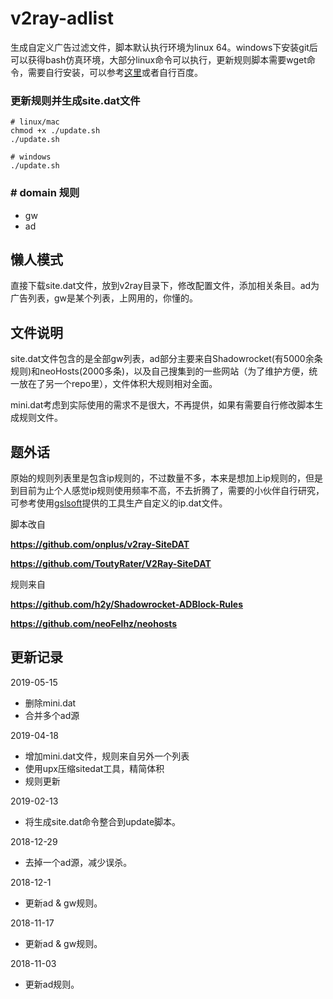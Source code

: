 # v2ray-adlist

生成自定义广告过滤文件，脚本默认执行环境为linux 64。windows下安装git后可以获得bash仿真环境，大部分linux命令可以执行，更新规则脚本需要wget命令，需要自行安装，可以参考[这里](https://gist.github.com/evanwill/0207876c3243bbb6863e65ec5dc3f058)或者自行百度。

### 更新规则并生成site.dat文件

```
# linux/mac
chmod +x ./update.sh
./update.sh

# windows
./update.sh
```

### # domain 规则

* gw
* ad

## 懒人模式

直接下载site.dat文件，放到v2ray目录下，修改配置文件，添加相关条目。ad为广告列表，gw是某个列表，上网用的，你懂的。

## 文件说明

site.dat文件包含的是全部gw列表，ad部分主要来自Shadowrocket(有5000余条规则)和neoHosts(2000多条)，以及自己搜集到的一些网站（为了维护方便，统一放在了另一个repo里），文件体积大规则相对全面。

mini.dat考虑到实际使用的需求不是很大，不再提供，如果有需要自行修改脚本生成规则文件。

## 题外话

原始的规则列表里是包含ip规则的，不过数量不多，本来是想加上ip规则的，但是到目前为止个人感觉ip规则使用频率不高，不去折腾了，需要的小伙伴自行研究，可参考使用[gslsoft](https://github.com/gslsoft/v2ray-custom-geo)提供的工具生产自定义的ip.dat文件。

脚本改自

**https://github.com/onplus/v2ray-SiteDAT**

**https://github.com/ToutyRater/V2Ray-SiteDAT**

规则来自

**https://github.com/h2y/Shadowrocket-ADBlock-Rules**

**https://github.com/neoFelhz/neohosts**


## 更新记录
2019-05-15
* 删除mini.dat
* 合并多个ad源

2019-04-18
* 增加mini.dat文件，规则来自另外一个列表
* 使用upx压缩sitedat工具，精简体积
* 规则更新

2019-02-13
* 将生成site.dat命令整合到update脚本。

2018-12-29
* 去掉一个ad源，减少误杀。

2018-12-1
* 更新ad & gw规则。

2018-11-17
* 更新ad & gw规则。

2018-11-03
* 更新ad规则。
